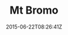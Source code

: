 ---
title: "Mt Bromo"
date: 2015-06-22T08:26:41Z
draft: false
description: ""
type: post
region: "Southeast Asia"
country: "Indonesia"
thumbnail: "bromo-2.jpg"
---